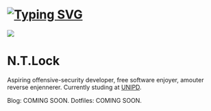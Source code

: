# [![Typing SVG](https://readme-typing-svg.demolab.com?font=Cascadia+Code&size=32&duration=4000&pause=1000&color=A30002&center=true&vCenter=true&random=false&width=450&lines=N.T.Lock)](https://git.io/typing-svg)
[![](https://skillicons.dev/icons?i=c,cpp,rust,bash,powershell,git,neovim,arch,windows)](https://skillicons.dev)

# N.T.Lock

Aspiring offensive-security developer, free software enjoyer, amouter reverse enjennerer.
Currently studing at [UNIPD](https://www.unipd.it/).

Blog: COMING SOON. 
Dotfiles: COMING SOON. 
